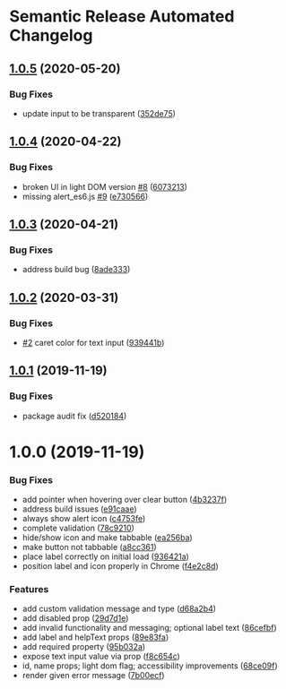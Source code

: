 # Semantic Release Automated Changelog

## [1.0.5](https://github.com/AlaskaAirlines/OrionStatelessComponents__ods-inputtext/compare/v1.0.4...v1.0.5) (2020-05-20)


### Bug Fixes

* update input to be transparent ([352de75](https://github.com/AlaskaAirlines/OrionStatelessComponents__ods-inputtext/commit/352de754086a8f1f2beed8d0542254a2baab1118))

## [1.0.4](https://github.com/AlaskaAirlines/OrionStatelessComponents__ods-inputtext/compare/v1.0.3...v1.0.4) (2020-04-22)


### Bug Fixes

* broken UI in light DOM version [#8](https://github.com/AlaskaAirlines/OrionStatelessComponents__ods-inputtext/issues/8) ([6073213](https://github.com/AlaskaAirlines/OrionStatelessComponents__ods-inputtext/commit/6073213e889a40fbf2d70e212fd3d0ecc9bd4909))
* missing alert_es6.js [#9](https://github.com/AlaskaAirlines/OrionStatelessComponents__ods-inputtext/issues/9) ([e730566](https://github.com/AlaskaAirlines/OrionStatelessComponents__ods-inputtext/commit/e7305668c01a5b4c0a096152aec3a933aec266b4))

## [1.0.3](https://github.com/AlaskaAirlines/OrionStatelessComponents__ods-inputtext/compare/v1.0.2...v1.0.3) (2020-04-21)


### Bug Fixes

* address build bug ([8ade333](https://github.com/AlaskaAirlines/OrionStatelessComponents__ods-inputtext/commit/8ade333b2f6975d7077ee462b3e916e601c2fd16))

## [1.0.2](https://github.com/AlaskaAirlines/OrionStatelessComponents__ods-inputtext/compare/v1.0.1...v1.0.2) (2020-03-31)


### Bug Fixes

* [#2](https://github.com/AlaskaAirlines/OrionStatelessComponents__ods-inputtext/issues/2) caret color for text input ([939441b](https://github.com/AlaskaAirlines/OrionStatelessComponents__ods-inputtext/commit/939441b29655bf19c42cad8482c90c431abf5f98))

## [1.0.1](https://github.com/AlaskaAirlines/OrionStatelessComponents__ods-inputtext/compare/v1.0.0...v1.0.1) (2019-11-19)


### Bug Fixes

* package audit fix ([d520184](https://github.com/AlaskaAirlines/OrionStatelessComponents__ods-inputtext/commit/d52018442250ed7adf47a3a3ca83967775b091db))

# 1.0.0 (2019-11-19)


### Bug Fixes

* add pointer when hovering over clear button ([4b3237f](https://github.com/AlaskaAirlines/OrionStatelessComponents__ods-inputtext/commit/4b3237f4a066bfe13f66c8729bc6b1605d010802))
* address build issues ([e91caae](https://github.com/AlaskaAirlines/OrionStatelessComponents__ods-inputtext/commit/e91caae0a36aeca71517a81ee45144f599ceacbe))
* always show alert icon ([c4753fe](https://github.com/AlaskaAirlines/OrionStatelessComponents__ods-inputtext/commit/c4753fe0597af6abdbbd5beb37b3fe3b3f73706c))
* complete validation ([78c9210](https://github.com/AlaskaAirlines/OrionStatelessComponents__ods-inputtext/commit/78c9210684b62a3cdac45e45b2d7d479deb1b870))
* hide/show icon and make tabbable ([ea256ba](https://github.com/AlaskaAirlines/OrionStatelessComponents__ods-inputtext/commit/ea256bafc992444741ed62c8d062d2b2c12c0334))
* make button not tabbable ([a8cc361](https://github.com/AlaskaAirlines/OrionStatelessComponents__ods-inputtext/commit/a8cc36192e5872a13916cd744bb697e05fb479d6))
* place label correctly on initial load ([936421a](https://github.com/AlaskaAirlines/OrionStatelessComponents__ods-inputtext/commit/936421a1e0c8df34321faca5a5549eb70ad390ff))
* position label and icon properly in Chrome ([f4e2c8d](https://github.com/AlaskaAirlines/OrionStatelessComponents__ods-inputtext/commit/f4e2c8d04b0749ee0cc278378592024bf02646ee))


### Features

* add custom validation message and type ([d68a2b4](https://github.com/AlaskaAirlines/OrionStatelessComponents__ods-inputtext/commit/d68a2b45ea48588e6076b3da98f727d279bd6042))
* add disabled prop ([29d7d1e](https://github.com/AlaskaAirlines/OrionStatelessComponents__ods-inputtext/commit/29d7d1e2c8c9788f38b02639ac17a2a107900533))
* add invalid functionality and messaging; optional label text ([86cefbf](https://github.com/AlaskaAirlines/OrionStatelessComponents__ods-inputtext/commit/86cefbf6f296a1bb71075df93c57fccce23a3135))
* add label and helpText props ([89e83fa](https://github.com/AlaskaAirlines/OrionStatelessComponents__ods-inputtext/commit/89e83faf3987f5b47b6613520a945d37d2ca6481))
* add required property ([95b032a](https://github.com/AlaskaAirlines/OrionStatelessComponents__ods-inputtext/commit/95b032add54f6152f81ee89e1d2e06ccd243ccf9))
* expose text input value via prop ([f8c654c](https://github.com/AlaskaAirlines/OrionStatelessComponents__ods-inputtext/commit/f8c654c867ffa69662b33b0ff1963a0f23c3ce57))
* id, name props; light dom flag; accessibility improvements ([68ce09f](https://github.com/AlaskaAirlines/OrionStatelessComponents__ods-inputtext/commit/68ce09fdace83e4d5dc9f362ab67157cab6707f9))
* render given error message ([7b00ecf](https://github.com/AlaskaAirlines/OrionStatelessComponents__ods-inputtext/commit/7b00ecf979f3543fe4b17b0a677a98577141ade8))
